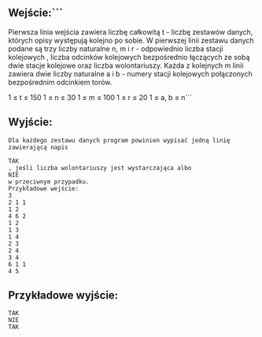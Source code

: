 ## Wejście:```
Pierwsza linia wejścia zawiera liczbę całkowitą t - liczbę zestawów danych, których opisy występują kolejno po sobie. W pierwszej linii zestawu danych podane są trzy liczby naturalne n, m i r - odpowiednio liczba stacji kolejowych , liczba odcinków kolejowych bezpośrednio łączących ze sobą dwie stacje kolejowe oraz liczba wolontariuszy. Każda z kolejnych m linii zawiera dwie liczby naturalne a i b - numery stacji kolejowych połączonych bezpośrednim odcinkiem torów.

1 ≤ t ≤ 150
1 ≤ n ≤ 30
1 ≤ m ≤ 100
1 ≤ r ≤ 20
1 ≤ a, b ≤ n```
## Wyjście:
```
Dla każdego zestawu danych program powinien wypisać jedną linię zawierającą napis

TAK
, jeśli liczba wolontariuszy jest wystarczająca albo
NIE
w przeciwnym przypadku.
Przykładowe wejście:
3
2 1 1
1 2
4 6 2
1 2
1 3
1 4
2 3
2 4
3 4
6 1 1
4 5
```
## Przykładowe wyjście:
```
TAK
NIE
TAK
```
